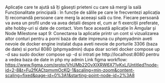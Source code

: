 Aplicație care te ajută să îți găsești prieteni cu care să mergi la sală
Funcționalitate principală : în funcție de sălile pe care le frecventezi aplicația îți recomandă persoane care merg la aceeași sală cu tine.
Fiecare persoană va avea un profil unde va avea detalii despre el, cum ar fi exerciții preferate, alte hobby-uri si date de contact.
Vom face această aplicație în Amgular și Node
Milestone sapt 9: Conectarea la aplicatie printr un cont si vizualizarea altor conturi
pentru a porni baza de date impreuna cu phpmyadmin aveti nevoie de docker engine instalat
dupa aveti nevoie de porturile 3306 (baza de date) si portul 8080 (phpmyadmin) 
dupa doar scrieti docker compose up -d sau sudo docker compose up -d si intrati pe http://localhost:8080 pentru a vedea baza de date in php my admin 
Link figma workflow: https://www.figma.com/proto/VhUMb22OvXlXRW6X71yKxL/Untitled?node-id=2-8&t=Fu2fKACtpmvmOcKQ-1&scaling=min-zoom&content-scaling=fixed&page-id=0%3A1&starting-point-node-id=2%3A8
